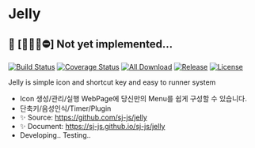 # Jelly
## 🥝 [👨🏻‍💻⛔] Not yet implemented...  
[![Build Status](https://travis-ci.org/sj-js/jelly.svg?branch=master)](https://travis-ci.org/sj-js/jelly)
[![Coverage Status](https://coveralls.io/repos/github/sj-js/jelly/badge.svg)](https://coveralls.io/github/sj-js/jelly)
[![All Download](https://img.shields.io/github/downloads/sj-js/jelly/total.svg)](https://github.com/sj-js/jelly/releases)
[![Release](https://img.shields.io/github/release/sj-js/jelly.svg)](https://github.com/sj-js/jelly/releases)
[![License](https://img.shields.io/github/license/sj-js/jelly.svg)](https://github.com/sj-js/jelly/releases)

Jelly is simple icon and shortcut key and easy to runner system

- Icon 생성/관리/실행 WebPage에 당신만의 Menu를 쉽게 구성할 수 있습니다.
- 단축키/음성인식/Timer/Plugin
- ✨ Source: https://github.com/sj-js/jelly
- ✨ Document: https://sj-js.github.io/sj-js/jelly
- Developing.. Testing.. 

